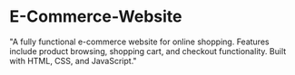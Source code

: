 # E-Commerce-Website
"A fully functional e-commerce website for online shopping. Features include product browsing, shopping cart, and checkout functionality. Built with HTML, CSS, and JavaScript."
